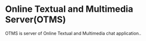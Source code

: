 # Online Textual and Multimedia Server(OTMS)

OTMS is server of Online Textual and Multimedia chat application..
